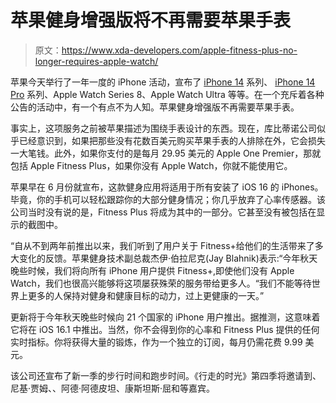 # 苹果健身增强版将不再需要苹果手表

> 原文：<https://www.xda-developers.com/apple-fitness-plus-no-longer-requires-apple-watch/>

苹果今天举行了一年一度的 iPhone 活动，宣布了 [iPhone 14](https://www.xda-developers.com/apple-iphone-14/) 系列、 [iPhone 14 Pro](https://www.xda-developers.com/apple-iphone-14-pro/) 系列、Apple Watch Series 8、Apple Watch Ultra 等等。在一个充斥着各种公告的活动中，有一个有点不为人知。苹果健身增强版不再需要苹果手表。

事实上，这项服务之前被苹果描述为围绕手表设计的东西。现在，库比蒂诺公司似乎已经意识到，如果把那些没有花数百美元购买苹果手表的人排除在外，它会损失一大笔钱。此外，如果你支付的是每月 29.95 美元的 Apple One Premier，那就包括 Apple Fitness Plus，如果你没有 Apple Watch，你就不能使用它。

苹果早在 6 月份就宣布，这款健身应用将适用于所有安装了 iOS 16 的 iPhones。毕竟，你的手机可以轻松跟踪你的大部分健身情况；你几乎放弃了心率传感器。该公司当时没有说的是，Fitness Plus 将成为其中的一部分。它甚至没有被包括在显示的截图中。

“自从不到两年前推出以来，我们听到了用户关于 Fitness+给他们的生活带来了多大变化的反馈。苹果健身技术副总裁杰伊·伯拉尼克(Jay Blahnik)表示:“今年秋天晚些时候，我们将向所有 iPhone 用户提供 Fitness+,即使他们没有 Apple Watch，我们也很高兴能够将这项屡获殊荣的服务带给更多人。“我们不能等待世界上更多的人保持对健身和健康目标的动力，过上更健康的一天。”

更新将于今年秋天晚些时候向 21 个国家的 iPhone 用户推出。据推测，这意味着它将在 iOS 16.1 中推出。当然，你不会得到你的心率和 Fitness Plus 提供的任何实时指标。你将获得大量的锻炼，作为一个独立的订阅，每月仍需花费 9.99 美元。

该公司还宣布了新一季的步行时间和跑步时间。《行走的时光》第四季将邀请到、尼基·贾姆、、阿德·阿德皮坦、康斯坦斯·屈和等嘉宾。
